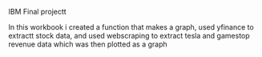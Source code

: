 IBM Final projectt

In this workbook i created a function that makes a graph, used yfinance to extractt stock data, and used webscraping to extract tesla and gamestop revenue data which was then plotted as a graph
